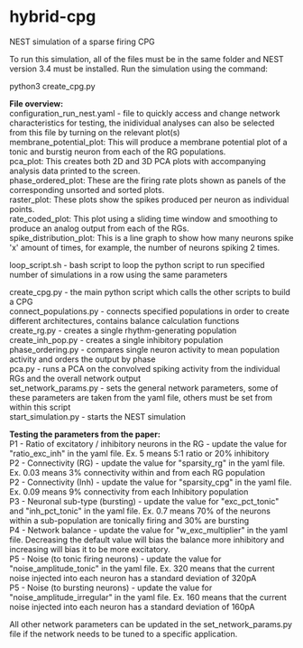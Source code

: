 # hybrid-cpg
NEST simulation of a sparse firing CPG

To run this simulation, all of the files must be in the same folder and NEST version 3.4 must be installed. Run the simulation using the command:

python3 create_cpg.py

<b>File overview:</b><br>
configuration_run_nest.yaml - file to quickly access and change network characteristics for testing, the inidividual analyses can also be selected from this file by turning on the relevant plot(s)<br>
membrane_potential_plot: This will produce a membrane potential plot of a tonic and burstig neuron from each of the RG populations.<br>
pca_plot: This creates both 2D and 3D PCA plots with accompanying analysis data printed to the screen.<br>
phase_ordered_plot: These are the firing rate plots shown as panels of the corresponding unsorted and sorted plots.<br>
raster_plot: These plots show the spikes produced per neuron as individual points.<br>
rate_coded_plot: This plot using a sliding time window and smoothing to produce an analog output from each of the RGs.<br>
spike_distribution_plot: This is a line graph to show how many neurons spike 'x' amount of times, for example, the number of neurons spiking 2 times.<br>

loop_script.sh - bash script to loop the python script to run specified number of simulations in a row using the same parameters<br>

create_cpg.py - the main python script which calls the other scripts to build a CPG<br>
connect_populations.py - connects specified populations in order to create different architectures, contains balance calculation functions<br>
create_rg.py - creates a single rhythm-generating population<br>
create_inh_pop.py - creates a single inhibitory population<br>
phase_ordering.py - compares single neuron activity to mean population activity and orders the output by phase<br>
pca.py - runs a PCA on the convolved spiking activity from the individual RGs and the overall network output<br>
set_network_params.py - sets the general network parameters, some of these parameters are taken from the yaml file, others must be set from within this script<br>
start_simulation.py - starts the NEST simulation<br>

<b>Testing the parameters from the paper:</b><br>
P1 - Ratio of excitatory / inhibitory neurons in the RG - update the value for "ratio_exc_inh" in the yaml file. Ex. 5 means 5:1 ratio or 20% inhibitory<br>
P2 - Connectivity (RG) - update the value for "sparsity_rg" in the yaml file. Ex. 0.03 means 3% connectivity within and from each RG population<br>
P2 - Connectivity (Inh) - update the value for "sparsity_cpg" in the yaml file. Ex. 0.09 means 9% connectivity from each Inhibitory population<br>
P3 - Neuronal sub-type (bursting) - update the value for "exc_pct_tonic" and "inh_pct_tonic" in the yaml file. Ex. 0.7 means 70% of the neurons within a sub-population are tonically firing and 30% are bursting<br>
P4 - Network balance - update the value for "w_exc_multiplier" in the yaml file. Decreasing the default value will bias the balance more inhibitory and increasing will bias it to be more excitatory.<br>
P5 - Noise (to tonic firing neurons) - update the value for "noise_amplitude_tonic" in the yaml file. Ex. 320 means that the current noise injected into each neuron has a standard deviation of 320pA<br>
P5 - Noise (to bursting neurons) - update the value for "noise_amplitude_irregular" in the yaml file. Ex. 160 means that the current noise injected into each neuron has a standard deviation of 160pA<br>

All other network parameters can be updated in the set_network_params.py file if the network needs to be tuned to a specific application.
